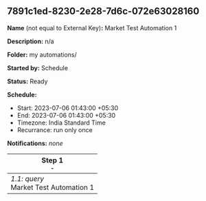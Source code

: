 ## 7891c1ed-8230-2e28-7d6c-072e63028160

**Name** (not equal to External Key)**:** Market Test Automation 1

**Description:** n/a

**Folder:** my automations/

**Started by:** Schedule

**Status:** Ready

**Schedule:**

* Start: 2023-07-06 01:43:00 +05:30
* End: 2023-07-06 01:43:00 +05:30
* Timezone: India Standard Time
* Recurrance: run only once

**Notifications:** _none_


| Step 1<br>_<small>-</small>_ |
| --- |
| _1.1: query_<br>Market Test Automation 1 |
